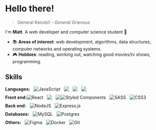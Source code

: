 # Hello there!

> General Kenobi! - _General Grievous_

I'm **Matt**. A web developer and computer science student 🚀

- 📚 **Areas of interest**: web development, algorithms, data structures,
  computer networks and operating systems.
- 🎮 **Hobbies**: reading, working out, watching good movies/tv shows,
  programming.

## Skills

<div style = "display: flex; align-items: center;">
<strong> 
  Languages: 
</strong>

<img alt="JavaScript" src="https://img.shields.io/badge/javascript-%23323330.svg?&style=for-the-badge&logo=javascript&logoColor=%23F7DF1E" style = "margin-left: 12px;"/>

<img src = "https://img.shields.io/badge/-typescript-green?logo=typescript&style=for-the-badge&logoColor=white&color=3178c6" style = "margin-left: 12px;">
<img src = "https://img.shields.io/badge/-Python-green?logo=python&style=for-the-badge&logoColor=white&color=3776AB" style = "margin-left: 12px;">
<img src = "https://img.shields.io/badge/-C++-green?logo=c%2B%2B&style=for-the-badge&logoColor=white&color=00599C" style = "margin-left: 12px;">

</div>

<div style = "display: flex; align-items:center; margin-top: 10px; flex-wrap: wrap;">
<strong> 
  Front end: 
</strong>

<img alt="React" src="https://img.shields.io/badge/react-%2320232a.svg?&style=for-the-badge&logo=react&logoColor=%2361DAFB"/>

<img src = "https://img.shields.io/badge/-REDUX-green?logo=redux&style=for-the-badge&logoColor=white&color=764ABC" style = "margin-left: 12px;">
<img src = "https://img.shields.io/badge/-NEXT JS-green?logo=vercel&style=for-the-badge&logoColor=white&color=000000" style = "margin-left: 12px;">

<img alt="Styled Components" src="https://img.shields.io/badge/styled--components-DB7093?style=for-the-badge&logo=styled-components&logoColor=white"/>

<img alt="SASS" src="https://img.shields.io/badge/SASS-hotpink.svg?&style=for-the-badge&logo=SASS&logoColor=white" style = "margin-left: 12px;"/>

<img alt="CSS3" src="https://img.shields.io/badge/css3-%231572B6.svg?&style=for-the-badge&logo=css3&logoColor=white" style = "margin-left: 12px;"/>

</div>

<div style = "display: flex; align-items:center; margin-top: 10px; flex-wrap: wrap;">
<strong> 
  Back end: 
</strong>

<img alt="NodeJS" src="https://img.shields.io/badge/node.js-%2343853D.svg?&style=for-the-badge&logo=node.j&logoColor=white" style = "margin-left: 12px;"/>

<img alt="Express.js" src="https://img.shields.io/badge/express.js-%23404d59.svg?&style=for-the-badge" style = "margin-left: 12px;">

</div>

<div style = "display: flex; align-items:center; margin-top: 10px; flex-wrap: wrap;">
<strong> 
  Databases:
</strong>

<img alt="MySQL" src="https://img.shields.io/badge/mysql-%2300f.svg?&style=for-the-badge&logo=mysql&logoColor=white&color=4479A1" style = "margin-left: 12px;"/>

<img alt="Postgres" src ="https://img.shields.io/badge/postgres-%23316192.svg?&style=for-the-badge&logo=postgresql&logoColor=white" style = "margin-left: 12px;"/>

</div>

<div style = "display: flex; align-items:center; margin-top: 10px; flex-wrap: wrap;">
<strong>
  Others:
</strong>

<img alt="Figma" src="https://img.shields.io/badge/figma-%23F24E1E.svg?&style=for-the-badge&logo=figma&logoColor=white" style = "margin-left: 12px;"/>

<img alt="Docker" src="https://img.shields.io/badge/docker-%230db7ed.svg?&style=for-the-badge&logo=docker&logoColor=white" style = "margin-left: 12px;"/>

<img alt="Git" src="https://img.shields.io/badge/git-%23F05033.svg?&style=for-the-badge&logo=git&logoColor=white" style = "margin-left: 12px;"/>

</div>
